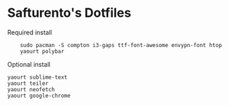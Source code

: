 # Safturento's Dotfiles

Required install
```
	sudo pacman -S compton i3-gaps ttf-font-awesome envypn-font htop
	yaourt polybar
```
Optional install
```
yaourt sublime-text
yaourt teiler
yaourt neofetch
yaourt google-chrome
```